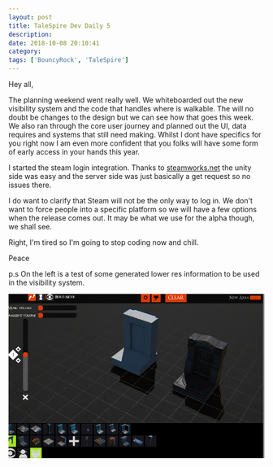```yaml
---
layout: post
title: TaleSpire Dev Daily 5
description:
date: 2018-10-08 20:10:41
category:
tags: ['BouncyRock', 'TaleSpire']
---
```


Hey all,

The planning weekend went really well. We whiteboarded out the new visibility system and the code that handles where is walkable. The will no doubt be changes to the design but we can see how that goes this week. We also ran through the core user journey and planned out the UI, data requires and systems that still need making. Whilst I dont have specifics for you right now I am even more confident that you folks will have some form of early access in your hands this year.

I started the steam login integration. Thanks to [steamworks.net](https://steamworks.github.io/) the unity side was easy and the server side was just basically a get request so no issues there.

I do want to clarify that Steam will not be the only way to log in. We don't want to force people into a specific platform so we will have a few options when the release comes out. It may be what we use for the alpha though, we shall see.

Right, I'm tired so I'm going to stop coding now and chill.

Peace

p.s On the left is a test of some generated lower res information to be used in the visibility system.

![stuff and things](/assets/images/vis.png)
